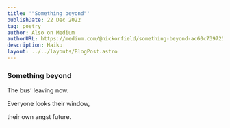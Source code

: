 ```yaml
---
title: '"Something beyond"'
publishDate: 22 Dec 2022
tag: poetry
author: Also on Medium
authorURL: https://medium.com/@nickorfield/something-beyond-ac60c739725c
description: Haiku
layout: ../../layouts/BlogPost.astro
---
```

### **Something beyond**

The bus’ leaving now.

Everyone looks their window,

their own angst future.